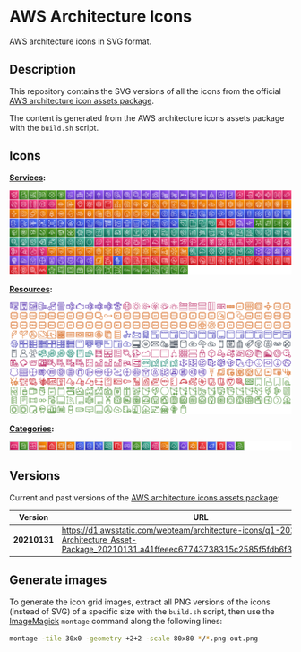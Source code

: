 # AWS Architecture Icons

AWS architecture icons in SVG format.

## Description

This repository contains the SVG versions of all the icons from the official [AWS architecture icon assets package](https://aws.amazon.com/architecture/icons/).

The content is generated from the AWS architecture icons assets package with the `build.sh` script.

## Icons

**[Services](Asset-Package_20210131/Architecture-Service-Icons_01-31-2021):**

![AWS architecture icons](img/icons-services.png)

**[Resources](Asset-Package_20210131/Resource-Icons_01-31-2021):**

![AWS architecture icons](img/icons-resources.png)

**[Categories](Asset-Package_20210131/Category-Icons_01-31-2021):**

![AWS architecture icons](img/icons-categories.png)

## Versions

Current and past versions of the [AWS architecture icons assets package](https://aws.amazon.com/architecture/icons/):

| Version      | URL |
|--------------|-----|
| **20210131** | https://d1.awsstatic.com/webteam/architecture-icons/q1-2021/AWS-Architecture_Asset-Package_20210131.a41ffeeec67743738315c2585f5fdb6f3c31238d.zip |


## Generate images

To generate the icon grid images, extract all PNG versions of the icons (instead of SVG) of a specific size with the `build.sh` script, then use the [ImageMagick](https://imagemagick.org/index.php) `montage` command along the following lines:

```bash
montage -tile 30x0 -geometry +2+2 -scale 80x80 */*.png out.png
```
